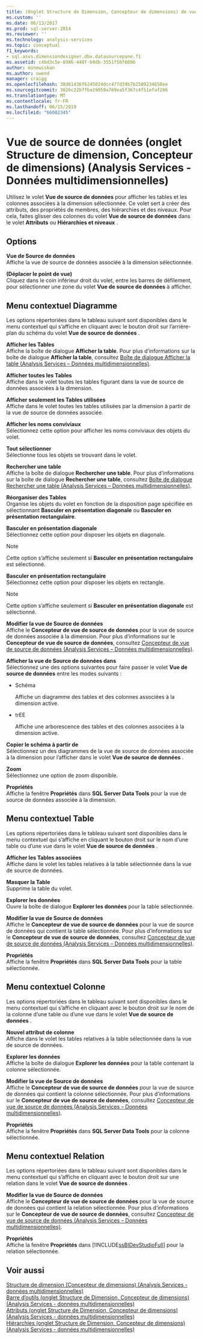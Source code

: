 ```yaml
---
title: (Onglet Structure de Dimension, Concepteur de dimensions) de vue de Source de données (Analysis Services - données multidimensionnelles) | Microsoft Docs
ms.custom: ''
ms.date: 06/13/2017
ms.prod: sql-server-2014
ms.reviewer: ''
ms.technology: analysis-services
ms.topic: conceptual
f1_keywords:
- sql.asvs.dimensiondesigner.dbv.datasourcepane.f1
ms.assetid: c4bd3c5e-8986-448f-b9db-3551f50f0696
author: minewiskan
ms.author: owend
manager: craigg
ms.openlocfilehash: 38d61436f6245024dcc477d39b7b2589234658ee
ms.sourcegitcommit: 3026c22b7fba19059a769ea5f367c4f51efaf286
ms.translationtype: MT
ms.contentlocale: fr-FR
ms.lasthandoff: 06/15/2019
ms.locfileid: "66082345"
---
```

# <a name="data-source-view-dimension-structure-tab-dimension-designer-analysis-services---multidimensional-data"></a>Vue de source de données (onglet Structure de dimension, Concepteur de dimensions) (Analysis Services - Données multidimensionnelles)
  Utilisez le volet **Vue de source de données** pour afficher les tables et les colonnes associées à la dimension sélectionnée. Ce volet sert à créer des attributs, des propriétés de membres, des hiérarchies et des niveaux. Pour cela, faites glisser des colonnes du volet **Vue de source de données** dans le volet **Attributs** ou **Hiérarchies et niveaux** .  
  
## <a name="options"></a>Options  
 **Vue de Source de données**  
 Affiche la vue de source de données associée à la dimension sélectionnée.  
  
 **(Déplacer le point de vue)**  
 Cliquez dans le coin inférieur droit du volet, entre les barres de défilement, pour sélectionner une zone du volet **Vue de source de données** à afficher.  
  
## <a name="diagram-context-menu"></a>Menu contextuel Diagramme  
 Les options répertoriées dans le tableau suivant sont disponibles dans le menu contextuel qui s’affiche en cliquant avec le bouton droit sur l’arrière-plan du schéma du volet **Vue de source de données** .  
  
 **Afficher les Tables**  
 Affiche la boîte de dialogue **Afficher la table**. Pour plus d’informations sur la boîte de dialogue **Afficher la table**, consultez [Boîte de dialogue Afficher la table &#40;Analysis Services – Données multidimensionnelles&#41;](show-table-dialog-box-analysis-services-multidimensional-data.md).  
  
 **Afficher toutes les Tables**  
 Affiche dans le volet toutes les tables figurant dans la vue de source de données associées à la dimension.  
  
 **Afficher seulement les Tables utilisées**  
 Affiche dans le volet toutes les tables utilisées par la dimension à partir de la vue de source de données associée.  
  
 **Afficher les noms conviviaux**  
 Sélectionnez cette option pour afficher les noms conviviaux des objets du volet.  
  
 **Tout sélectionner**  
 Sélectionne tous les objets se trouvant dans le volet.  
  
 **Rechercher une table**  
 Affiche la boîte de dialogue **Rechercher une table**. Pour plus d’informations sur la boîte de dialogue **Rechercher une table**, consultez [Boîte de dialogue Rechercher une table &#40;Analysis Services – Données multidimensionnelles&#41;](find-table-dialog-box-analysis-services-multidimensional-data.md).  
  
 **Réorganiser des Tables**  
 Organise les objets du volet en fonction de la disposition page spécifiée en sélectionnant **Basculer en présentation diagonale** ou **Basculer en présentation rectangulaire**.  
  
 **Basculer en présentation diagonale**  
 Sélectionnez cette option pour disposer les objets en diagonale.  
  
> [!NOTE]  
>  Cette option s’affiche seulement si **Basculer en présentation rectangulaire** est sélectionné.  
  
 **Basculer en présentation rectangulaire**  
 Sélectionnez cette option pour disposer les objets en rectangle.  
  
> [!NOTE]  
>  Cette option s’affiche seulement si **Basculer en présentation diagonale** est sélectionné.  
  
 **Modifier la vue de Source de données**  
 Affiche le **Concepteur de vue de source de données** pour la vue de source de données associée à la dimension. Pour plus d’informations sur le **Concepteur de vue de source de données**, consultez [Concepteur de vue de source de données &#40;Analysis Services – Données multidimensionnelles&#41;](data-source-view-designer-analysis-services-multidimensional-data.md).  
  
 **Afficher la vue de Source de données dans**  
 Sélectionnez une des options suivantes pour faire passer le volet **Vue de source de données** entre les modes suivants :  
  
-   Schéma  
  
     Affiche un diagramme des tables et des colonnes associées à la dimension active.  
  
-   trEE  
  
     Affiche une arborescence des tables et des colonnes associées à la dimension active.  
  
 **Copier le schéma à partir de**  
 Sélectionnez un des diagrammes de la vue de source de données associée à la dimension pour l’afficher dans le volet **Vue de source de données** .  
  
 **Zoom**  
 Sélectionnez une option de zoom disponible.  
  
 **Propriétés**  
 Affiche la fenêtre **Propriétés** dans **SQL Server Data Tools** pour la vue de source de données associée à la dimension.  
  
## <a name="table-context-menu"></a>Menu contextuel Table  
 Les options répertoriées dans le tableau suivant sont disponibles dans le menu contextuel qui s’affiche en cliquant le bouton droit sur le nom d’une table ou d’une vue dans le volet **Vue de source de données** .  
  
 **Afficher les Tables associées**  
 Affiche dans le volet les tables relatives à la table sélectionnée dans la vue de source de données.  
  
 **Masquer la Table**  
 Supprime la table du volet.  
  
 **Explorer les données**  
 Ouvre la boîte de dialogue **Explorer les données** pour la table sélectionnée.  
  
 **Modifier la vue de Source de données**  
 Affiche le **Concepteur de vue de source de données** pour la vue de source de données qui contient la table sélectionnée. Pour plus d’informations sur le **Concepteur de vue de source de données**, consultez [Concepteur de vue de source de données &#40;Analysis Services – Données multidimensionnelles&#41;](data-source-view-designer-analysis-services-multidimensional-data.md).  
  
 **Propriétés**  
 Affiche la fenêtre **Propriétés** dans **SQL Server Data Tools** pour la table sélectionnée.  
  
## <a name="column-context-menu"></a>Menu contextuel Colonne  
 Les options répertoriées dans le tableau suivant sont disponibles dans le menu contextuel qui s’affiche en cliquant avec le bouton droit sur le nom de la colonne d’une table ou d’une vue dans le volet **Vue de source de données** .  
  
 **Nouvel attribut de colonne**  
 Affiche dans le volet les tables relatives à la table sélectionnée dans la vue de source de données.  
  
 **Explorer les données**  
 Affiche la boîte de dialogue **Explorer les données** pour la table contenant la colonne sélectionnée.  
  
 **Modifier la vue de Source de données**  
 Affiche le **Concepteur de vue de source de données** pour la vue de source de données qui contient la colonne sélectionnée. Pour plus d’informations sur le **Concepteur de vue de source de données**, consultez [Concepteur de vue de source de données &#40;Analysis Services – Données multidimensionnelles&#41;](data-source-view-designer-analysis-services-multidimensional-data.md).  
  
 **Propriétés**  
 Affiche la fenêtre **Propriétés** dans **SQL Server Data Tools** pour la colonne sélectionnée.  
  
## <a name="relationship-context-menu"></a>Menu contextuel Relation  
 Les options répertoriées dans le tableau suivant sont disponibles dans le menu contextuel qui s’affiche en cliquant avec le bouton droit sur une relation dans le volet **Vue de source de données** .  
  
 **Modifier la vue de Source de données**  
 Affiche le **Concepteur de vue de source de données** pour la vue de source de données qui contient la relation sélectionnée. Pour plus d’informations sur le **Concepteur de vue de source de données**, consultez [Concepteur de vue de source de données &#40;Analysis Services – Données multidimensionnelles&#41;](data-source-view-designer-analysis-services-multidimensional-data.md).  
  
 **Propriétés**  
 Affiche la fenêtre **Propriétés** dans [!INCLUDE[ssBIDevStudioFull](../includes/ssbidevstudiofull-md.md)] pour la relation sélectionnée.  
  
## <a name="see-also"></a>Voir aussi  
 [Structure de dimension &#40;Concepteur de dimensions&#41; &#40;Analysis Services - données multidimensionnelles&#41;](dimension-structure-dimension-designer-analysis-services-multidimensional-data.md)   
 [Barre d’outils &#40;onglet Structure de Dimension, Concepteur de dimensions&#41; &#40;Analysis Services - données multidimensionnelles&#41;](toolbar-dimension-structure-designer-analysis-services-multidimensional-data.md)   
 [Attributs &#40;onglet Structure de Dimension, Concepteur de dimensions&#41; &#40;Analysis Services - données multidimensionnelles&#41;](attributes-dimension-designer-analysis-services-multidimensional-data.md)   
 [Hiérarchies &#40;onglet Structure de Dimension, Concepteur de dimensions&#41; &#40;Analysis Services - données multidimensionnelles&#41;](hierarchies-dimension-designer-analysis-services-multidimensional-data.md)  
  
  
